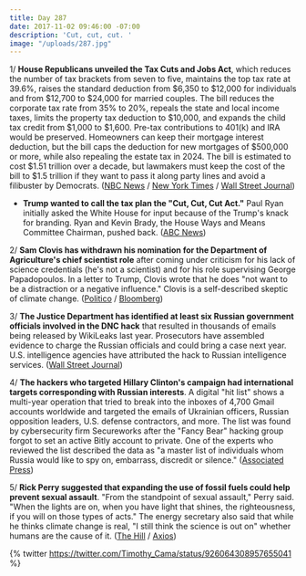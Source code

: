 ```yaml
---
title: Day 287
date: 2017-11-02 09:46:00 -07:00
description: 'Cut, cut, cut. '
image: "/uploads/287.jpg"
---
```


1/ **House Republicans unveiled the Tax Cuts and Jobs Act**, which reduces the number of tax brackets from seven to five, maintains the top tax rate at 39.6%, raises the standard deduction from $6,350 to $12,000 for individuals and from $12,700 to $24,000 for married couples. The bill reduces the corporate tax rate from 35% to 20%, repeals the state and local income taxes, limits the property tax deduction to $10,000, and expands the child tax credit from $1,000 to $1,600. Pre-tax contributions to 401(k) and IRA would be preserved. Homeowners can keep their mortgage interest deduction, but the bill caps the deduction for new mortgages of $500,000 or more, while also repealing the estate tax in 2024. The bill is estimated to cost $1.51 trillion over a decade, but lawmakers must keep the cost of the bill to $1.5 trillion if they want to pass it along party lines and avoid a filibuster by Democrats. ([NBC News](https://www.nbcnews.com/politics/congress/gop-unveils-massive-tax-cut-plan-n816881) / [New York Times](https://www.nytimes.com/2017/11/02/us/politics/tax-plan-republicans.html?_r=0) / [Wall Street Journal](https://www.wsj.com/articles/republicans-stick-with-big-corporate-tax-cuts-in-house-bill-1509629510))

* **Trump wanted to call the tax plan the "Cut, Cut, Cut Act."** Paul Ryan initially asked the White House for input because of the Trump's knack for branding. Ryan and Kevin Brady, the House Ways and Means Committee Chairman, pushed back. ([ABC News](http://abcnews.go.com/Politics/trump-hill-leaders-disagree-upcoming-tax-reform-bill/story?id=50863220))

2/ **Sam Clovis has withdrawn his nomination for the Department of Agriculture's chief scientist role** after coming under criticism for his lack of science credentials (he's not a scientist) and for his role supervising George Papadopoulos. In a letter to Trump, Clovis wrote that he does "not want to be a distraction or a negative influence." Clovis is a self-described skeptic of climate change. ([Politico](https://www.politico.com/story/2017/11/02/trump-campaign-aide-clovis-withdraws-from-consideration-for-usda-job-244458) / [Bloomberg](https://www.bloomberg.com/news/articles/2017-11-02/urgent-ex-trump-campaign-official-withdraws-nomination-for-ag-post))

3/ **The Justice Department has identified at least six Russian government officials involved in the DNC hack** that resulted in thousands of emails being released by WikiLeaks last year. Prosecutors have assembled evidence to charge the Russian officials and could bring a case next year. U.S. intelligence agencies have attributed the hack to Russian intelligence services. ([Wall Street Journal](https://www.wsj.com/articles/prosecutors-consider-bringing-charges-in-dnc-hacking-case-1509618203))

4/ **The hackers who targeted Hillary Clinton's campaign had international targets corresponding with Russian interests**. A digital "hit list" shows a multi-year operation that tried to break into the inboxes of 4,700 Gmail accounts worldwide and targeted the emails of Ukrainian officers, Russian opposition leaders, U.S. defense contractors, and more. The list was found by cybersecurity firm Secureworks after the "Fancy Bear" hacking group forgot to set an active Bitly account to private. One of the experts who reviewed the list described the data as "a master list of individuals whom Russia would like to spy on, embarrass, discredit or silence." ([Associated Press](https://apnews.com/3bca5267d4544508bb523fa0db462cb2))

5/ **Rick Perry suggested that expanding the use of fossil fuels could help prevent sexual assault**. "From the standpoint of sexual assault," Perry said. "When the lights are on, when you have light that shines, the righteousness, if you will on those types of acts." The energy secretary also said that while he thinks climate change is real, "I still think the science is out on" whether humans are the cause of it. ([The Hill](http://thehill.com/homenews/administration/358386-rick-perry-fossil-fuels-will-help-prevent-sexual-assault) / [Axios](https://www.axios.com/energy-secretary-the-science-is-out-on-how-much-humans-cause-climate-change-2505385312.html))

{% twitter https://twitter.com/Timothy_Cama/status/926064308957655041 %}